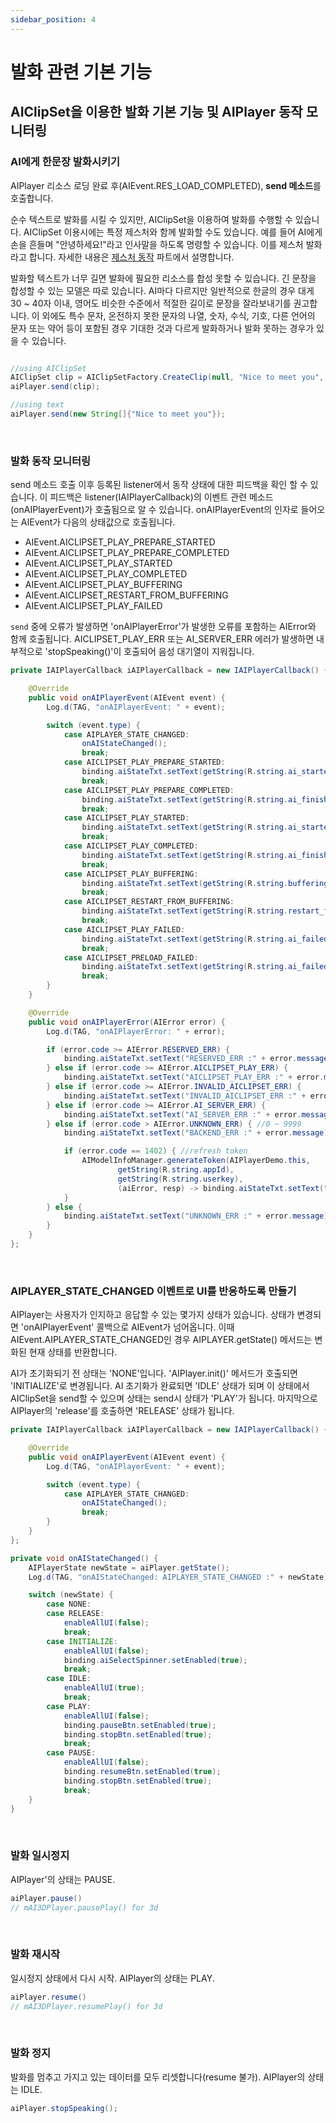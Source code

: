 ```yaml
---
sidebar_position: 4
---
```


# 발화 관련 기본 기능

## AIClipSet을 이용한 발화 기본 기능 및 AIPlayer 동작 모니터링

### AI에게 한문장 발화시키기 

AIPlayer 리소스 로딩 완료 후(AIEvent.RES_LOAD_COMPLETED), **send 메소드**를 호출합니다. 

순수 텍스트로 발화를 시킬 수 있지만, AIClipSet을 이용하여 발화를 수행할 수 있습니다. AIClipSet 이용시에는 특정 제스처와 함께 발화할 수도 있습니다. 예를 들어 AI에게 손을 흔들며 "안녕하세요!"라고 인사말을 하도록 명령할 수 있습니다. 이를 제스처 발화라고 합니다. 자세한 내용은 [제스처 동작](advanced-features.md#제스처) 파트에서 설명합니다.

발화할 텍스트가 너무 길면 발화에 필요한 리소스를 합성 못할 수 있습니다. 긴 문장을 합성할 수 있는 모델은 따로 있습니다. AI마다 다르지만 일반적으로 한글의 경우 대게 30 ~ 40자 이내, 영어도 비슷한 수준에서 적절한 길이로 문장을 잘라보내기를 권고합니다. 이 외에도 특수 문자, 온전하지 못한 문자의 나열, 숫자, 수식, 기호, 다른 언어의 문자 또는 약어 등이 포함된 경우 기대한 것과 다르게 발화하거나 발화 못하는 경우가 있을 수 있습니다.

```java

//using AIClipSet
AIClipSet clip = AIClipSetFactory.CreateClip(null, "Nice to meet you", null)
aiPlayer.send(clip); 

//using text
aiPlayer.send(new String[]{"Nice to meet you"}); 

```


<br/>

### 발화 동작 모니터링

send 메소드 호출 이후 등록된 listener에서 동작 상태에 대한 피드백을 확인 할 수 있습니다. 이 피드백은 listener(IAIPlayerCallback)의 이벤트 관련 메소드(onAIPlayerEvent)가 호출됨으로 알 수 있습니다. onAIPlayerEvent의 인자로 들어오는 AIEvent가 다음의 상태값으로 호출됩니다. 

- AIEvent.AICLIPSET_PLAY_PREPARE_STARTED 
- AIEvent.AICLIPSET_PLAY_PREPARE_COMPLETED 
- AIEvent.AICLIPSET_PLAY_STARTED
- AIEvent.AICLIPSET_PLAY_COMPLETED
- AIEvent.AICLIPSET_PLAY_BUFFERING
- AIEvent.AICLIPSET_RESTART_FROM_BUFFERING
- AIEvent.AICLIPSET_PLAY_FAILED

`send` 중에 오류가 발생하면 'onAIPlayerError'가 발생한 오류를 포함하는 AIError와 함께 호출됩니다. AICLIPSET_PLAY_ERR 또는 AI_SERVER_ERR 에러가 발생하면 내부적으로 'stopSpeaking()'이 호출되어 음성 대기열이 지워집니다.

```java
private IAIPlayerCallback iAIPlayerCallback = new IAIPlayerCallback() {

    @Override
    public void onAIPlayerEvent(AIEvent event) {
        Log.d(TAG, "onAIPlayerEvent: " + event);

        switch (event.type) {
            case AIPLAYER_STATE_CHANGED:
                onAIStateChanged();
                break;
            case AICLIPSET_PLAY_PREPARE_STARTED:
                binding.aiStateTxt.setText(getString(R.string.ai_started_preparation_to_speak));
                break;
            case AICLIPSET_PLAY_PREPARE_COMPLETED:
                binding.aiStateTxt.setText(getString(R.string.ai_finished_preparation_to_speak));
                break;
            case AICLIPSET_PLAY_STARTED:
                binding.aiStateTxt.setText(getString(R.string.ai_started_speaking));
                break;
            case AICLIPSET_PLAY_COMPLETED:
                binding.aiStateTxt.setText(getString(R.string.ai_finished_speaking));
                break;
            case AICLIPSET_PLAY_BUFFERING:
                binding.aiStateTxt.setText(getString(R.string.buffering));
                break;
            case AICLIPSET_RESTART_FROM_BUFFERING:
                binding.aiStateTxt.setText(getString(R.string.restart_from_buffering));
                break;
            case AICLIPSET_PLAY_FAILED:
                binding.aiStateTxt.setText(getString(R.string.ai_failed_to_play));
                break;
            case AICLIPSET_PRELOAD_FAILED:
                binding.aiStateTxt.setText(getString(R.string.ai_failed_to_preload));
                break;
        }
    }

    @Override
    public void onAIPlayerError(AIError error) {
        Log.d(TAG, "onAIPlayerError: " + error);

        if (error.code >= AIError.RESERVED_ERR) {
            binding.aiStateTxt.setText("RESERVED_ERR :" + error.message);
        } else if (error.code >= AIError.AICLIPSET_PLAY_ERR) {
            binding.aiStateTxt.setText("AICLIPSET_PLAY_ERR :" + error.message);
        } else if (error.code >= AIError.INVALID_AICLIPSET_ERR) {
            binding.aiStateTxt.setText("INVALID_AICLIPSET_ERR :" + error.message);
        } else if (error.code >= AIError.AI_SERVER_ERR) {
            binding.aiStateTxt.setText("AI_SERVER_ERR :" + error.message);
        } else if (error.code > AIError.UNKNOWN_ERR) { //0 ~ 9999
            binding.aiStateTxt.setText("BACKEND_ERR :" + error.message);

            if (error.code == 1402) { //refresh token
                AIModelInfoManager.generateToken(AIPlayerDemo.this,
                        getString(R.string.appId),
                        getString(R.string.userkey),
                        (aiError, resp) -> binding.aiStateTxt.setText("Token ref finished " + resp));
            }
        } else {
            binding.aiStateTxt.setText("UNKNOWN_ERR :" + error.message);
        }
    }
};
```
<br/>

### AIPLAYER_STATE_CHANGED 이벤트로 UI를 반응하도록 만들기

AIPlayer는 사용자가 인지하고 응답할 수 있는 몇가지 상태가 있습니다. 상태가 변경되면 'onAIPlayerEvent' 콜백으로 AIEvent가  넘어옵니다. 이때 AIEvent.AIPLAYER_STATE_CHANGED인 경우 AIPLAYER.getState() 메서드는 변화된 현재 상태를 반환합니다.

AI가 초기화되기 전 상태는 'NONE'입니다. 'AIPlayer.init()' 메서드가 호출되면 'INITIALIZE'로 변경됩니다. AI 초기화가 완료되면 'IDLE' 상태가 되며 이 상태에서 AIClipSet을 send할 수 있으며 상태는 send시 상태가 'PLAY'가 됩니다. 마지막으로 AIPlayer의 'release'를 호출하면 'RELEASE' 상태가 됩니다.

```java
private IAIPlayerCallback iAIPlayerCallback = new IAIPlayerCallback() {

    @Override
    public void onAIPlayerEvent(AIEvent event) {
        Log.d(TAG, "onAIPlayerEvent: " + event);

        switch (event.type) {
            case AIPLAYER_STATE_CHANGED:
                onAIStateChanged();
                break;
        }
    }
};

private void onAIStateChanged() {
    AIPlayerState newState = aiPlayer.getState();
    Log.d(TAG, "onAIStateChanged: AIPLAYER_STATE_CHANGED :" + newState);

    switch (newState) {
        case NONE:
        case RELEASE:
            enableAllUI(false);
            break;
        case INITIALIZE:
            enableAllUI(false);
            binding.aiSelectSpinner.setEnabled(true);
            break;
        case IDLE:
            enableAllUI(true);
            break;
        case PLAY:
            enableAllUI(false);
            binding.pauseBtn.setEnabled(true);
            binding.stopBtn.setEnabled(true);
            break;
        case PAUSE:
            enableAllUI(false);
            binding.resumeBtn.setEnabled(true);
            binding.stopBtn.setEnabled(true);
            break;
    }
}
```

<br/>

### 발화 일시정지
AIPlayer'의 상태는 PAUSE.

```java
aiPlayer.pause()
// mAI3DPlayer.pausePlay() for 3d 
```

<br/>

### 발화 재시작
일시정지 상태에서 다시 시작. AIPlayer의 상태는 PLAY.

```java
aiPlayer.resume()
// mAI3DPlayer.resumePlay() for 3d 
```

<br/>

### 발화 정지 
발화를 멈추고 가지고 있는 데이터를 모두 리셋합니다(resume 불가). AIPlayer의 상태는 IDLE. 

```java
aiPlayer.stopSpeaking();
```
